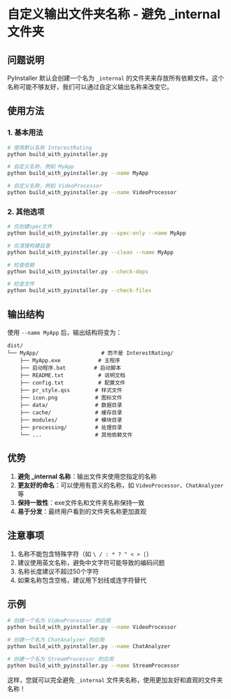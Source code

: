 # 自定义输出文件夹名称 - 避免 _internal 文件夹

## 问题说明

PyInstaller 默认会创建一个名为 `_internal` 的文件夹来存放所有依赖文件。这个名称可能不够友好，我们可以通过自定义输出名称来改变它。

## 使用方法

### 1. 基本用法

```bash
# 使用默认名称 InterestRating
python build_with_pyinstaller.py

# 自定义名称，例如 MyApp
python build_with_pyinstaller.py --name MyApp

# 自定义名称，例如 VideoProcessor
python build_with_pyinstaller.py --name VideoProcessor
```

### 2. 其他选项

```bash
# 仅创建spec文件
python build_with_pyinstaller.py --spec-only --name MyApp

# 仅清理构建目录
python build_with_pyinstaller.py --clean --name MyApp

# 检查依赖
python build_with_pyinstaller.py --check-deps

# 检查文件
python build_with_pyinstaller.py --check-files
```

## 输出结构

使用 `--name MyApp` 后，输出结构将变为：

```
dist/
└── MyApp/                    # 而不是 InterestRating/
    ├── MyApp.exe            # 主程序
    ├── 启动程序.bat         # 启动脚本
    ├── README.txt           # 说明文档
    ├── config.txt           # 配置文件
    ├── pr_style.qss        # 样式文件
    ├── icon.png            # 图标文件
    ├── data/               # 数据目录
    ├── cache/              # 缓存目录
    ├── modules/            # 模块目录
    ├── processing/         # 处理目录
    └── ...                 # 其他依赖文件
```

## 优势

1. **避免 _internal 名称**：输出文件夹使用您指定的名称
2. **更友好的命名**：可以使用有意义的名称，如 `VideoProcessor`、`ChatAnalyzer` 等
3. **保持一致性**：exe文件名和文件夹名称保持一致
4. **易于分发**：最终用户看到的文件夹名称更加直观

## 注意事项

1. 名称不能包含特殊字符（如 `\ / : * ? " < > |`）
2. 建议使用英文名称，避免中文字符可能导致的编码问题
3. 名称长度建议不超过50个字符
4. 如果名称包含空格，建议用下划线或连字符替代

## 示例

```bash
# 创建一个名为 VideoProcessor 的应用
python build_with_pyinstaller.py --name VideoProcessor

# 创建一个名为 ChatAnalyzer 的应用
python build_with_pyinstaller.py --name ChatAnalyzer

# 创建一个名为 StreamProcessor 的应用
python build_with_pyinstaller.py --name StreamProcessor
```

这样，您就可以完全避免 `_internal` 文件夹名称，使用更加友好和直观的文件夹名称！
